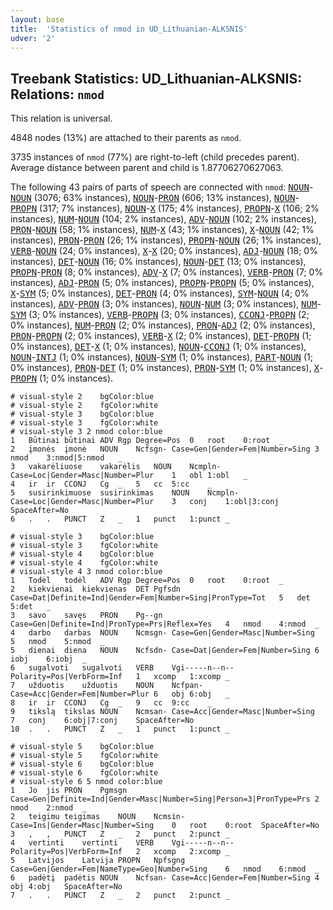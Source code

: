 ```yaml
---
layout: base
title:  'Statistics of nmod in UD_Lithuanian-ALKSNIS'
udver: '2'
---
```


## Treebank Statistics: UD_Lithuanian-ALKSNIS: Relations: `nmod`

This relation is universal.

4848 nodes (13%) are attached to their parents as `nmod`.

3735 instances of `nmod` (77%) are right-to-left (child precedes parent).
Average distance between parent and child is 1.87706270627063.

The following 43 pairs of parts of speech are connected with `nmod`: <tt><a href="lt_alksnis-pos-NOUN.html">NOUN</a></tt>-<tt><a href="lt_alksnis-pos-NOUN.html">NOUN</a></tt> (3076; 63% instances), <tt><a href="lt_alksnis-pos-NOUN.html">NOUN</a></tt>-<tt><a href="lt_alksnis-pos-PRON.html">PRON</a></tt> (606; 13% instances), <tt><a href="lt_alksnis-pos-NOUN.html">NOUN</a></tt>-<tt><a href="lt_alksnis-pos-PROPN.html">PROPN</a></tt> (317; 7% instances), <tt><a href="lt_alksnis-pos-NOUN.html">NOUN</a></tt>-<tt><a href="lt_alksnis-pos-X.html">X</a></tt> (175; 4% instances), <tt><a href="lt_alksnis-pos-PROPN.html">PROPN</a></tt>-<tt><a href="lt_alksnis-pos-X.html">X</a></tt> (106; 2% instances), <tt><a href="lt_alksnis-pos-NUM.html">NUM</a></tt>-<tt><a href="lt_alksnis-pos-NOUN.html">NOUN</a></tt> (104; 2% instances), <tt><a href="lt_alksnis-pos-ADV.html">ADV</a></tt>-<tt><a href="lt_alksnis-pos-NOUN.html">NOUN</a></tt> (102; 2% instances), <tt><a href="lt_alksnis-pos-PRON.html">PRON</a></tt>-<tt><a href="lt_alksnis-pos-NOUN.html">NOUN</a></tt> (58; 1% instances), <tt><a href="lt_alksnis-pos-NUM.html">NUM</a></tt>-<tt><a href="lt_alksnis-pos-X.html">X</a></tt> (43; 1% instances), <tt><a href="lt_alksnis-pos-X.html">X</a></tt>-<tt><a href="lt_alksnis-pos-NOUN.html">NOUN</a></tt> (42; 1% instances), <tt><a href="lt_alksnis-pos-PRON.html">PRON</a></tt>-<tt><a href="lt_alksnis-pos-PRON.html">PRON</a></tt> (26; 1% instances), <tt><a href="lt_alksnis-pos-PROPN.html">PROPN</a></tt>-<tt><a href="lt_alksnis-pos-NOUN.html">NOUN</a></tt> (26; 1% instances), <tt><a href="lt_alksnis-pos-VERB.html">VERB</a></tt>-<tt><a href="lt_alksnis-pos-NOUN.html">NOUN</a></tt> (24; 0% instances), <tt><a href="lt_alksnis-pos-X.html">X</a></tt>-<tt><a href="lt_alksnis-pos-X.html">X</a></tt> (20; 0% instances), <tt><a href="lt_alksnis-pos-ADJ.html">ADJ</a></tt>-<tt><a href="lt_alksnis-pos-NOUN.html">NOUN</a></tt> (18; 0% instances), <tt><a href="lt_alksnis-pos-DET.html">DET</a></tt>-<tt><a href="lt_alksnis-pos-NOUN.html">NOUN</a></tt> (16; 0% instances), <tt><a href="lt_alksnis-pos-NOUN.html">NOUN</a></tt>-<tt><a href="lt_alksnis-pos-DET.html">DET</a></tt> (13; 0% instances), <tt><a href="lt_alksnis-pos-PROPN.html">PROPN</a></tt>-<tt><a href="lt_alksnis-pos-PRON.html">PRON</a></tt> (8; 0% instances), <tt><a href="lt_alksnis-pos-ADV.html">ADV</a></tt>-<tt><a href="lt_alksnis-pos-X.html">X</a></tt> (7; 0% instances), <tt><a href="lt_alksnis-pos-VERB.html">VERB</a></tt>-<tt><a href="lt_alksnis-pos-PRON.html">PRON</a></tt> (7; 0% instances), <tt><a href="lt_alksnis-pos-ADJ.html">ADJ</a></tt>-<tt><a href="lt_alksnis-pos-PRON.html">PRON</a></tt> (5; 0% instances), <tt><a href="lt_alksnis-pos-PROPN.html">PROPN</a></tt>-<tt><a href="lt_alksnis-pos-PROPN.html">PROPN</a></tt> (5; 0% instances), <tt><a href="lt_alksnis-pos-X.html">X</a></tt>-<tt><a href="lt_alksnis-pos-SYM.html">SYM</a></tt> (5; 0% instances), <tt><a href="lt_alksnis-pos-DET.html">DET</a></tt>-<tt><a href="lt_alksnis-pos-PRON.html">PRON</a></tt> (4; 0% instances), <tt><a href="lt_alksnis-pos-SYM.html">SYM</a></tt>-<tt><a href="lt_alksnis-pos-NOUN.html">NOUN</a></tt> (4; 0% instances), <tt><a href="lt_alksnis-pos-ADV.html">ADV</a></tt>-<tt><a href="lt_alksnis-pos-PRON.html">PRON</a></tt> (3; 0% instances), <tt><a href="lt_alksnis-pos-NOUN.html">NOUN</a></tt>-<tt><a href="lt_alksnis-pos-NUM.html">NUM</a></tt> (3; 0% instances), <tt><a href="lt_alksnis-pos-NUM.html">NUM</a></tt>-<tt><a href="lt_alksnis-pos-SYM.html">SYM</a></tt> (3; 0% instances), <tt><a href="lt_alksnis-pos-VERB.html">VERB</a></tt>-<tt><a href="lt_alksnis-pos-PROPN.html">PROPN</a></tt> (3; 0% instances), <tt><a href="lt_alksnis-pos-CCONJ.html">CCONJ</a></tt>-<tt><a href="lt_alksnis-pos-PROPN.html">PROPN</a></tt> (2; 0% instances), <tt><a href="lt_alksnis-pos-NUM.html">NUM</a></tt>-<tt><a href="lt_alksnis-pos-PRON.html">PRON</a></tt> (2; 0% instances), <tt><a href="lt_alksnis-pos-PRON.html">PRON</a></tt>-<tt><a href="lt_alksnis-pos-ADJ.html">ADJ</a></tt> (2; 0% instances), <tt><a href="lt_alksnis-pos-PRON.html">PRON</a></tt>-<tt><a href="lt_alksnis-pos-PROPN.html">PROPN</a></tt> (2; 0% instances), <tt><a href="lt_alksnis-pos-VERB.html">VERB</a></tt>-<tt><a href="lt_alksnis-pos-X.html">X</a></tt> (2; 0% instances), <tt><a href="lt_alksnis-pos-DET.html">DET</a></tt>-<tt><a href="lt_alksnis-pos-PROPN.html">PROPN</a></tt> (1; 0% instances), <tt><a href="lt_alksnis-pos-DET.html">DET</a></tt>-<tt><a href="lt_alksnis-pos-X.html">X</a></tt> (1; 0% instances), <tt><a href="lt_alksnis-pos-NOUN.html">NOUN</a></tt>-<tt><a href="lt_alksnis-pos-CCONJ.html">CCONJ</a></tt> (1; 0% instances), <tt><a href="lt_alksnis-pos-NOUN.html">NOUN</a></tt>-<tt><a href="lt_alksnis-pos-INTJ.html">INTJ</a></tt> (1; 0% instances), <tt><a href="lt_alksnis-pos-NOUN.html">NOUN</a></tt>-<tt><a href="lt_alksnis-pos-SYM.html">SYM</a></tt> (1; 0% instances), <tt><a href="lt_alksnis-pos-PART.html">PART</a></tt>-<tt><a href="lt_alksnis-pos-NOUN.html">NOUN</a></tt> (1; 0% instances), <tt><a href="lt_alksnis-pos-PRON.html">PRON</a></tt>-<tt><a href="lt_alksnis-pos-DET.html">DET</a></tt> (1; 0% instances), <tt><a href="lt_alksnis-pos-PRON.html">PRON</a></tt>-<tt><a href="lt_alksnis-pos-SYM.html">SYM</a></tt> (1; 0% instances), <tt><a href="lt_alksnis-pos-X.html">X</a></tt>-<tt><a href="lt_alksnis-pos-PROPN.html">PROPN</a></tt> (1; 0% instances).


~~~ conllu
# visual-style 2	bgColor:blue
# visual-style 2	fgColor:white
# visual-style 3	bgColor:blue
# visual-style 3	fgColor:white
# visual-style 3 2 nmod	color:blue
1	Būtinai	būtinai	ADV	Rgp	Degree=Pos	0	root	0:root	_
2	įmonės	įmonė	NOUN	Ncfsgn-	Case=Gen|Gender=Fem|Number=Sing	3	nmod	3:nmod|5:nmod	_
3	vakarėliuose	vakarėlis	NOUN	Ncmpln-	Case=Loc|Gender=Masc|Number=Plur	1	obl	1:obl	_
4	ir	ir	CCONJ	Cg	_	5	cc	5:cc	_
5	susirinkimuose	susirinkimas	NOUN	Ncmpln-	Case=Loc|Gender=Masc|Number=Plur	3	conj	1:obl|3:conj	SpaceAfter=No
6	.	.	PUNCT	Z	_	1	punct	1:punct	_

~~~


~~~ conllu
# visual-style 3	bgColor:blue
# visual-style 3	fgColor:white
# visual-style 4	bgColor:blue
# visual-style 4	fgColor:white
# visual-style 4 3 nmod	color:blue
1	Todėl	todėl	ADV	Rgp	Degree=Pos	0	root	0:root	_
2	kiekvienai	kiekvienas	DET	Pgfsdn	Case=Dat|Definite=Ind|Gender=Fem|Number=Sing|PronType=Tot	5	det	5:det	_
3	savo	savęs	PRON	Pg--gn	Case=Gen|Definite=Ind|PronType=Prs|Reflex=Yes	4	nmod	4:nmod	_
4	darbo	darbas	NOUN	Ncmsgn-	Case=Gen|Gender=Masc|Number=Sing	5	nmod	5:nmod	_
5	dienai	diena	NOUN	Ncfsdn-	Case=Dat|Gender=Fem|Number=Sing	6	iobj	6:iobj	_
6	sugalvoti	sugalvoti	VERB	Vgi-----n--n--	Polarity=Pos|VerbForm=Inf	1	xcomp	1:xcomp	_
7	užduotis	užduotis	NOUN	Ncfpan-	Case=Acc|Gender=Fem|Number=Plur	6	obj	6:obj	_
8	ir	ir	CCONJ	Cg	_	9	cc	9:cc	_
9	tikslą	tikslas	NOUN	Ncmsan-	Case=Acc|Gender=Masc|Number=Sing	7	conj	6:obj|7:conj	SpaceAfter=No
10	.	.	PUNCT	Z	_	1	punct	1:punct	_

~~~


~~~ conllu
# visual-style 5	bgColor:blue
# visual-style 5	fgColor:white
# visual-style 6	bgColor:blue
# visual-style 6	fgColor:white
# visual-style 6 5 nmod	color:blue
1	Jo	jis	PRON	Pgmsgn	Case=Gen|Definite=Ind|Gender=Masc|Number=Sing|Person=3|PronType=Prs	2	nmod	2:nmod	_
2	teigimu	teigimas	NOUN	Ncmsin-	Case=Ins|Gender=Masc|Number=Sing	0	root	0:root	SpaceAfter=No
3	,	,	PUNCT	Z	_	2	punct	2:punct	_
4	vertinti	vertinti	VERB	Vgi-----n--n--	Polarity=Pos|VerbForm=Inf	2	xcomp	2:xcomp	_
5	Latvijos	Latvija	PROPN	Npfsgng	Case=Gen|Gender=Fem|NameType=Geo|Number=Sing	6	nmod	6:nmod	_
6	padėtį	padėtis	NOUN	Ncfsan-	Case=Acc|Gender=Fem|Number=Sing	4	obj	4:obj	SpaceAfter=No
7	.	.	PUNCT	Z	_	2	punct	2:punct	_

~~~


